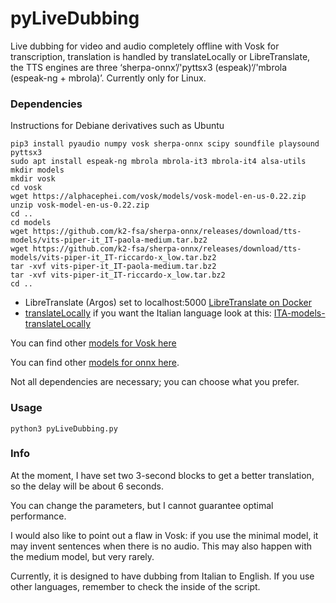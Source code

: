 # pyLiveDubbing
Live dubbing for video and audio completely offline with Vosk for transcription, translation is handled by translateLocally or LibreTranslate, the TTS engines are three ‘sherpa-onnx’/'pyttsx3 (espeak)‘/'mbrola (espeak-ng + mbrola)’. Currently only for Linux.


### Dependencies

Instructions for Debiane derivatives such as Ubuntu

```
pip3 install pyaudio numpy vosk sherpa-onnx scipy soundfile playsound pyttsx3
sudo apt install espeak-ng mbrola mbrola-it3 mbrola-it4 alsa-utils
mkdir models
mkdir vosk
cd vosk
wget https://alphacephei.com/vosk/models/vosk-model-en-us-0.22.zip
unzip vosk-model-en-us-0.22.zip
cd ..
cd models
wget https://github.com/k2-fsa/sherpa-onnx/releases/download/tts-models/vits-piper-it_IT-paola-medium.tar.bz2
wget https://github.com/k2-fsa/sherpa-onnx/releases/download/tts-models/vits-piper-it_IT-riccardo-x_low.tar.bz2
tar -xvf vits-piper-it_IT-paola-medium.tar.bz2
tar -xvf vits-piper-it_IT-riccardo-x_low.tar.bz2
cd ..
```
- LibreTranslate (Argos) set to localhost:5000 [LibreTranslate on Docker](https://hub.docker.com/r/libretranslate/libretranslate)
- [translateLocally]( https://github.com/XapaJIaMnu/translateLocally)  if you want the Italian language look at this: [ITA-models-translateLocally]( https://github.com/MoonDragon-MD/ITA-models-translateLocally-)
  
You can find other [models for Vosk here](https://alphacephei.com/vosk/models)

You can find other [models for onnx here](https://github.com/k2-fsa/sherpa-onnx/releases/tag/tts-models).

Not all dependencies are necessary; you can choose what you prefer.

### Usage

```
python3 pyLiveDubbing.py
```

### Info

At the moment, I have set two 3-second blocks to get a better translation, so the delay will be about 6 seconds.

You can change the parameters, but I cannot guarantee optimal performance.

I would also like to point out a flaw in Vosk: if you use the minimal model, it may invent sentences when there is no audio. This may also happen with the medium model, but very rarely.

Currently, it is designed to have dubbing from Italian to English. If you use other languages, remember to check the inside of the script.
